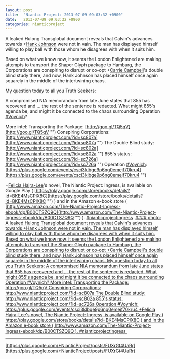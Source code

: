 ```yaml
---
layout: post
title:  "Niantic Project: 2013-07-09 09:03:32 +0900"
date:   2013-07-09 09:03:32 +0900
categories: nianticproject
---
```

A leaked Hulong Transglobal document reveals that Calvin's advances towards +[Hank Johnson](https://plus.google.com/117792105926525258257 "") were not in vain. The man has displayed himself willing to play ball with those whom he disagrees with when it suits him. 

Based on what we know now, it seems the London Enlightened are making attempts to transport the Shaper Glyph package to Hamburg, the Corporations are conspiring to disrupt or co-opt +[Carrie Campbell](https://plus.google.com/101180225942784917383 "")'s double blind study there, and now, Hank Johnson has placed himself once again squarely in the middle of the intertwining chaos.

My question today to all you Truth Seekers:

A compromised NIA memorandum from late June states that 855 has recovered and ... the rest of the sentence is redacted. What might 855's agenda be, and might it be connected to the chaos surrounding Operation [#Voynich](https://plus.google.com/s/%23Voynich "")? 

More intel:
Transporting the Package: [http://goo.gl/TQ5qV](http://goo.gl/TQ5qV "")
Conspiring Corporations: [http://www.nianticproject.com/?id=sc807a](http://www.nianticproject.com/?id=sc807a "")
The Double Blind study: [http://www.nianticproject.com/?id=sc802a](http://www.nianticproject.com/?id=sc802a "")
855's status: [http://www.nianticproject.com/?id=sc726a](http://www.nianticproject.com/?id=sc726a "")
Operation [#Voynich](https://plus.google.com/s/%23Voynich ""): [https://plus.google.com/events/csci3klbge9p6ng0emejf70kru4](https://plus.google.com/events/csci3klbge9p6ng0emejf70kru4 "")

+[Felicia Hajra-Lee](https://plus.google.com/118344555717370644832 "")'s novel, The Niantic Project: Ingress, is available on Google Play ( [https://play.google.com/store/books/details?id=BKE4MsCPlX8C](https://play.google.com/store/books/details?id=BKE4MsCPlX8C "") ) and in the Amazon e-book store ( [http://www.amazon.com/The-Niantic-Project-Ingress-ebook/dp/B00CTSZQ9Q](http://www.amazon.com/The-Niantic-Project-Ingress-ebook/dp/B00CTSZQ9Q "") ). [#nianticprojectingress](https://plus.google.com/s/%23nianticprojectingress "") 
[#### photo: A leaked Hulong Transglobal document reveals that Calvin's advances towards +Hank Johnson were not in vain. The man has displayed himself willing to play ball with those whom he disagrees with when it suits him.
Based on what we know now, it seems the London Enlightened are making attempts to transport the Shaper Glyph package to Hamburg, the Corporations are conspiring to disrupt or co-opt +Carrie Campbell's double blind study there, and now, Hank Johnson has placed himself once again squarely in the middle of the intertwining chaos.
My question today to all you Truth Seekers:
A compromised NIA memorandum from late June states that 855 has recovered and ... the rest of the sentence is redacted. What might 855's agenda be, and might it be connected to the chaos surrounding Operation #Voynich?
More intel:
Transporting the Package: http://goo.gl/TQ5qV
Conspiring Corporations: http://www.nianticproject.com/?id=sc807a
The Double Blind study: http://www.nianticproject.com/?id=sc802a 855's status: http://www.nianticproject.com/?id=sc726a
Operation #Voynich: https://plus.google.com/events/csci3klbge9p6ng0emejf70kru4
+Felicia Hajra-Lee's novel, The Niantic Project: Ingress, is available on Google Play ( https://play.google.com/store/books/details?id=BKE4MsCPlX8C ) and in the Amazon e-book store ( http://www.amazon.com/The-Niantic-Project-Ingress-ebook/dp/B00CTSZQ9Q ). #nianticprojectingress ](https://lh4.googleusercontent.com/-JgL9V2t3BnU/UdtS0ckHAtI/AAAAAAAAcyw/IY1BnQAdr3Y/w1200-h1553/Dealings.png "")
- - -
[https://plus.google.com/+NianticProject/posts/FUXrGt4UaRr](https://plus.google.com/+NianticProject/posts/FUXrGt4UaRr)
